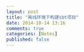 ```yaml
---
layout: post
title: "离线环境下构建sbt项目"
date: 2014-10-14 13:16
comments: true
categories: [Notes]
published: false
---
```


<!-- more -->
